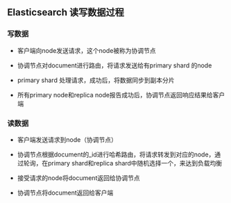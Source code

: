 ## Elasticsearch 读写数据过程


### 写数据

- 客户端向node发送请求，这个node被称为协调节点

- 协调节点对document进行路由，将请求发送给有primary shard 的node

- primary shard 处理请求，成功后，将数据同步到副本分片

- 所有primary node和replica node报告成功后，协调节点返回响应结果给客户端



### 读数据

- 客户端发送请求到node（协调节点）

- 协调节点根据document的_id进行哈希路由，将请求转发到对应的node，通过轮询，在primary shard和replica shard中随机选择一个，来达到负载均衡

- 接受请求的node将document返回给协调节点

- 协调节点将document返回给客户端
